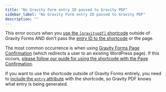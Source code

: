 ```yaml
---
title: "No Gravity Form entry ID passed to Gravity PDF"
sidebar_label: "No Gravity Form entry ID passed to Gravity PDF"
description: ""
---
```


This error occurs when you [use the `[gravitypdf]` shortcode](shortcodes-and-mergetags.md#building-the-shortcode) outside of Gravity Forms AND don't pass the [entry ID to the shortcode](shortcodes-and-mergetags.md#entry-semi-optional) or the page.

The most common occurrence is when using [Gravity Forms Page Confirmation](https://docs.gravityforms.com/configuring-confirmations/#page-confirmations) (which redirects a user to an existing WordPress page). If this occurs, [please follow our guide for using the shortcode with the Page Confirmation](shortcodes-and-mergetags.md#page-confirmation).

If you want to use the shortcode outside of Gravity Forms entirely, you need to [include the `entry` attribute](shortcodes-and-mergetags.md#entry-semi-optional) with the shortcode, so Gravity PDF knows what entry is being generated.